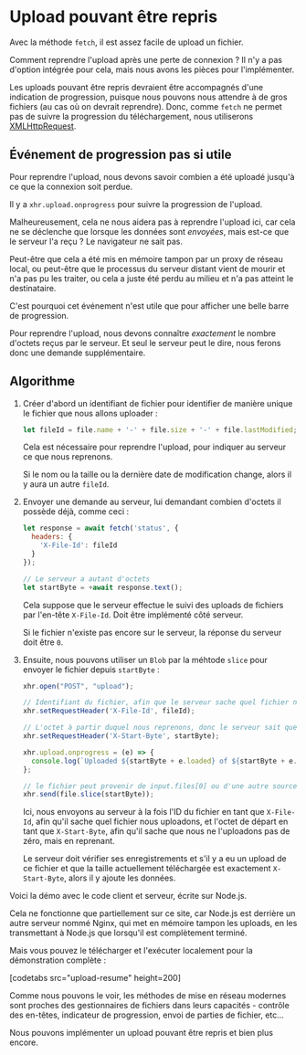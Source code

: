 # Upload pouvant être repris

Avec la méthode `fetch`, il est assez facile de upload un fichier.

Comment reprendre l'upload après une perte de connexion ? Il n'y a pas d'option intégrée pour cela, mais nous avons les pièces pour l'implémenter.

Les uploads pouvant être repris devraient être accompagnés d'une indication de progression, puisque nous pouvons nous attendre à de gros fichiers (au cas où on devrait reprendre). Donc, comme `fetch` ne permet pas de suivre la progression du téléchargement, nous utiliserons [XMLHttpRequest](info:xmlhttprequest).

## Événement de progression pas si utile

Pour reprendre l'upload, nous devons savoir combien a été uploadé jusqu'à ce que la connexion soit perdue.

Il y a `xhr.upload.onprogress` pour suivre la progression de l'upload.

Malheureusement, cela ne nous aidera pas à reprendre l'upload ici, car cela ne se déclenche que lorsque les données sont *envoyées*, mais est-ce que le serveur l'a reçu ? Le navigateur ne sait pas.

Peut-être que cela a été mis en mémoire tampon par un proxy de réseau local, ou peut-être que le processus du serveur distant vient de mourir et n'a pas pu les traiter, ou cela a juste été perdu au milieu et n'a pas atteint le destinataire.

C'est pourquoi cet événement n'est utile que pour afficher une belle barre de progression.

Pour reprendre l'upload, nous devons connaître *exactement* le nombre d'octets reçus par le serveur. Et seul le serveur peut le dire, nous ferons donc une demande supplémentaire.

## Algorithme

1. Créer d'abord un identifiant de fichier pour identifier de manière unique le fichier que nous allons uploader :
    ```js
    let fileId = file.name + '-' + file.size + '-' + file.lastModified;
    ```
    Cela est nécessaire pour reprendre l'upload, pour indiquer au serveur ce que nous reprenons.

    Si le nom ou la taille ou la dernière date de modification change, alors il y aura un autre `fileId`.

2. Envoyer une demande au serveur, lui demandant combien d'octets il possède déjà, comme ceci :
    ```js
    let response = await fetch('status', {
      headers: {
        'X-File-Id': fileId
      }
    });

    // Le serveur a autant d'octets
    let startByte = +await response.text();
    ```

    Cela suppose que le serveur effectue le suivi des uploads de fichiers par l'en-tête `X-File-Id`. Doit être implémenté côté serveur.

    Si le fichier n'existe pas encore sur le serveur, la réponse du serveur doit être `0`.

3. Ensuite, nous pouvons utiliser un `Blob` par la méhtode `slice` pour envoyer le fichier depuis `startByte` :
    ```js
    xhr.open("POST", "upload");

    // Identifiant du fichier, afin que le serveur sache quel fichier nous uploadons
    xhr.setRequestHeader('X-File-Id', fileId);

    // L'octet à partir duquel nous reprenons, donc le serveur sait que nous reprenons
    xhr.setRequestHeader('X-Start-Byte', startByte);

    xhr.upload.onprogress = (e) => {
      console.log(`Uploaded ${startByte + e.loaded} of ${startByte + e.total}`);
    };

    // le fichier peut provenir de input.files[0] ou d'une autre source
    xhr.send(file.slice(startByte));
    ```

    Ici, nous envoyons au serveur à la fois l'ID du fichier en tant que `X-File-Id`, afin qu'il sache quel fichier nous uploadons, et l'octet de départ en tant que `X-Start-Byte`, afin qu'il sache que nous ne l'uploadons pas de zéro, mais en reprenant.

    Le serveur doit vérifier ses enregistrements et s'il y a eu un upload de ce fichier et que la taille actuellement téléchargée est exactement `X-Start-Byte`, alors il y ajoute les données.

Voici la démo avec le code client et serveur, écrite sur Node.js.

Cela ne fonctionne que partiellement sur ce site, car Node.js est derrière un autre serveur nommé Nginx, qui met en mémoire tampon les uploads, en les transmettant à Node.js que lorsqu'il est complètement terminé.

Mais vous pouvez le télécharger et l'exécuter localement pour la démonstration complète :

[codetabs src="upload-resume" height=200]

Comme nous pouvons le voir, les méthodes de mise en réseau modernes sont proches des gestionnaires de fichiers dans leurs capacités - contrôle des en-têtes, indicateur de progression, envoi de parties de fichier, etc...

Nous pouvons implémenter un upload pouvant être repris et bien plus encore.
